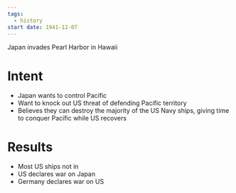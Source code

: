 ```yaml
---
tags:
  - history
start date: 1941-12-07
---
```

Japan invades Pearl Harbor in Hawaii
# Intent
- Japan wants to control Pacific
- Want to knock out US threat of defending Pacific territory
- Believes they can destroy the majority of the US Navy ships, giving time to conquer Pacific while US recovers
# Results
- Most US ships not in 
- US declares war on Japan
- Germany declares war on US
